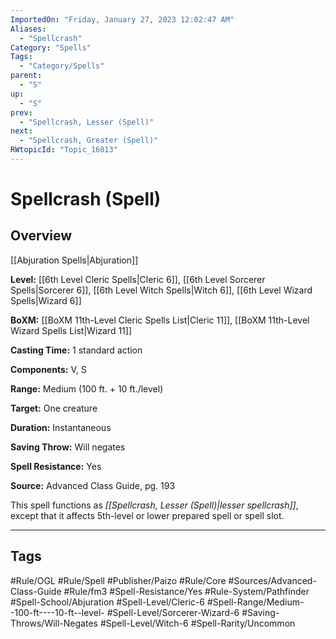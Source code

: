 ```yaml
---
ImportedOn: "Friday, January 27, 2023 12:02:47 AM"
Aliases:
  - "Spellcrash"
Category: "Spells"
Tags:
  - "Category/Spells"
parent:
  - "S"
up:
  - "S"
prev:
  - "Spellcrash, Lesser (Spell)"
next:
  - "Spellcrash, Greater (Spell)"
RWtopicId: "Topic_16013"
---
```

# Spellcrash (Spell)
## Overview
[[Abjuration Spells|Abjuration]]

**Level:** [[6th Level Cleric Spells|Cleric 6]], [[6th Level Sorcerer Spells|Sorcerer 6]], [[6th Level Witch Spells|Witch 6]], [[6th Level Wizard Spells|Wizard 6]]

**BoXM:** [[BoXM 11th-Level Cleric Spells List|Cleric 11]], [[BoXM 11th-Level Wizard Spells List|Wizard 11]]

**Casting Time:** 1 standard action

**Components:** V, S

**Range:** Medium (100 ft. + 10 ft./level)

**Target:** One creature

**Duration:** Instantaneous

**Saving Throw:** Will negates

**Spell Resistance:** Yes

**Source:** Advanced Class Guide, pg. 193

This spell functions as *[[Spellcrash, Lesser (Spell)|lesser spellcrash]]*, except that it affects 5th-level or lower prepared spell or spell slot.


---
## Tags
#Rule/OGL #Rule/Spell #Publisher/Paizo #Rule/Core #Sources/Advanced-Class-Guide #Rule/fm3 #Spell-Resistance/Yes #Rule-System/Pathfinder #Spell-School/Abjuration #Spell-Level/Cleric-6 #Spell-Range/Medium--100-ft----10-ft--level- #Spell-Level/Sorcerer-Wizard-6 #Saving-Throws/Will-Negates #Spell-Level/Witch-6 #Spell-Rarity/Uncommon

